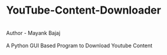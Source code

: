 # YouTube-Content-Downloader
<br>
Author - Mayank Bajaj
</br>
<br>
A Python GUI Based Program to Download Youtube Content
